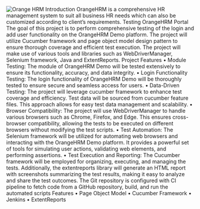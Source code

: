 ![Orange HRM](https://github.com/Apekhafl/HRM-Portal/assets/161640011/f9c247f1-7c6a-427a-b37d-123e8f7331b2)
Introduction
OrangeHRM is a comprehensive HR management system to suit all business HR needs which can also be customized according to client’s requirements.
Testing OrangeHRM Portal 
The goal of this project is to perform comprehensive testing of the login and add user functionality on the OrangeHRM Demo platform. The project will utilize Cucumber framework and page object model design pattern to ensure thorough coverage and efficient test execution. The project will make use of various tools and libraries such as WebDriverManager, Selenium framework, Java and ExtentReports.
Project Features
•	Module Testing: The module of OrangeHRM Demo will be tested extensively to ensure its functionality, accuracy, and data integrity. 
•	Login Functionality Testing: The login functionality of OrangeHRM Demo will be thoroughly tested to ensure secure and seamless access for users.
•	Data-Driven Testing: The project will leverage cucumber framework to enhance test coverage and efficiency. Test data will be sourced from cucumber feature files. This approach allows for easy test data management and scalability.
•	Browser Compatibility: The project will use WebDriverManager to handle various browsers such as Chrome, Firefox, and Edge. This ensures cross-browser compatibility, allowing the tests to be executed on different browsers without modifying the test scripts.
•	Test Automation: The Selenium framework will be utilized for automating web browsers and interacting with the OrangeHRM Demo platform. It provides a powerful set of tools for simulating user actions, validating web elements, and performing assertions.
•	Test Execution and Reporting: The Cucumber framework will be employed for organizing, executing, and managing the tests. Additionally, the extentreports library will generate an HTML report with screenshots summarizing the test results, making it easy to analyze and share the test outcomes. The Git repository is configured with CI pipeline to fetch code from a GitHub repository, build, and run the automated scripts
Features
•	Page Object Model
•	Cucumber Framework
•	Jenkins
•	ExtentReports
